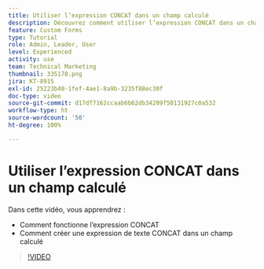 ```yaml
---
title: Utiliser l’expression CONCAT dans un champ calculé
description: Découvrez comment utiliser l’expression CONCAT dans un champ calculé dans Adobe  [!DNL Workfront].
feature: Custom Forms
type: Tutorial
role: Admin, Leader, User
level: Experienced
activity: use
team: Technical Marketing
thumbnail: 335178.png
jira: KT-8915
exl-id: 25223b40-1fef-4ae1-8a9b-3235f88ec30f
doc-type: video
source-git-commit: d17df7162ccaab6b62db34209f50131927c0a532
workflow-type: ht
source-wordcount: '50'
ht-degree: 100%

---
```


# Utiliser l’expression CONCAT dans un champ calculé

Dans cette vidéo, vous apprendrez :

* Comment fonctionne l’expression CONCAT
* Comment créer une expression de texte CONCAT dans un champ calculé

>[!VIDEO](https://video.tv.adobe.com/v/335178/?quality=12&learn=on&enablevpops)
